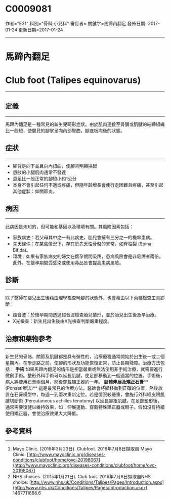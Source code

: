 # C0009081
作者="E31"
科別="骨科;小兒科"
審訂者=
關鍵字=馬蹄內翻足
發佈日期=2017-01-24
更新日期=2017-01-24

----------
# 馬蹄內翻足
# Club foot (Talipes equinovarus)
----------
## 定義
----------

馬蹄內翻足是一種常見的新生兒畸形症狀。由於肌肉連接至骨膈或肌腱的結締組織比一般短，使嬰兒的腳掌呈向內部彎曲，腳底板向後的狀態。

## 症狀
----------
- 腳背是向下並且向內扭曲，使腳背明顯拱起
- 患肢的小腿肌肉通常不發達
- 患足比一般正常的腳短小約1公分
- 本身不會引起任何不適或疼痛，但隨年齡增長會使行走困難且疼痛，甚至引起其他症狀：如關節炎。 
## 病因
----------

此病因是未知的，但可能和基因以及環境有關。其風險因素包括：

- 家族病史：若父母其中之一有此病史，胎兒會擁有三分之一的機率患病。
- 先天條件：在某些情況下，存在於先天性骨骼的異常，如脊柱裂 (Spina Bifida)。
- 環境：如果有家族病史的婦女在懷孕期間吸煙，患病風險會是非吸煙者兩倍。此外，在懷孕期間受感染或使用毒品皆會提高患病風險。
## 診斷
----------

 除了醫師在嬰兒出生後藉由理學檢查畸腳的狀態外，也會藉由以下兩種檢查工具診斷：

- 超音波：於懷孕期間透過超音波檢查胎兒情形，並於胎兒出生後及早治療。
- X光檢查：新生兒出生後由X光檢查判斷嚴重程度。
## 治療和藥物參考
----------

新生兒的骨骼、關節及肌腱都是具有彈性的，治療療程通常開始於出生後一或二個星期內。在學走路之前，使腳的形狀及功能恢復正常，防止長期殘障。治療方法包括：
**手術**
如果馬蹄內翻足的情形是相當嚴重或無法使用非手術治療，就需要進行微創手術。整形外科手術可以延長肌腱，使足部移動到一個適當的位置。手術後，病人將使用石膏兩個月，然後穿戴矯正器約一年。
******肢體伸展及矯正石膏********(Ponseti療法)**
這是最常見的治療方法。醫師會將腳移動到正確的位置，然後放置在石膏模型中，每週一到兩次重新定位。若是情況較嚴重，會施行外科經皮跟肌腱切斷術 (Percutaneous achilles tenotomy) 以延長腳跟肌腱。在足部塑形後，通常需要復健以維持效果，如：伸展運動、穿戴特殊矯正器或鞋子。假如沒有持續使用矯正器，會使治療效果大大降低。 

## 參考資料
----------
1. Mayo Clinic. (2016年3月23日). Clubfoot. 2016年7月8日擷取自 Mayo Clinic: 
  [http://www.mayoclinic.org/diseases-conditions/clubfoot/home/ovc-20198067](http://www.mayoclinic.org/diseases-conditions/clubfoot/home/ovc-20198067)
2. NHS choices. (2015年1月21日). Club foot. 2016年7月8日擷取自NHS choice:
  [http://www.nhs.uk/Conditions/Talipes/Pages/Introduction.aspx](http://www.nhs.uk/Conditions/Talipes/Pages/Introduction.aspx) 1467711686.6 

